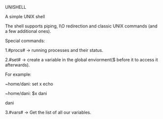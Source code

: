 
UNISHELL

A simple UNIX shell

The shell supports piping, I\O redirection and classic UNIX commands (and a few additional ones).

Special commands: 

1.#procs# -> running processes and their status.

2.#set# -> create a variable in the global enviorment($ before it to access it afterwards).

For example:

~home/dani: set x echo

~home/dani: $x dani

dani

3.#vars# -> Get the list of all our variables.
